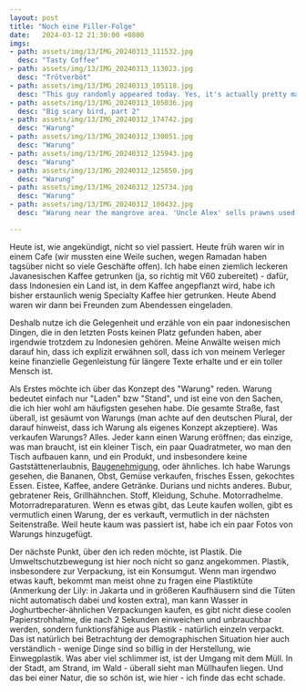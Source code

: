 ```yaml
---
layout: post
title: "Noch eine Filler-Folge"
date:   2024-03-12 21:30:00 +0800
imgs: 
- path: assets/img/13/IMG_20240313_111532.jpg
  desc: "Tasty Coffee"
- path: assets/img/13/IMG_20240313_113023.jpg
  desc: "Trötverböt"
- path: assets/img/13/IMG_20240313_105118.jpg
  desc: "This guy randomly appeared today. Yes, it's actually pretty massive"
- path: assets/img/13/IMG_20240313_105036.jpg
  desc: "Big scary bird, part 2"
- path: assets/img/13/IMG_20240312_174742.jpg
  desc: "Warung"
- path: assets/img/13/IMG_20240312_130051.jpg
  desc: "Warung"
- path: assets/img/13/IMG_20240312_125943.jpg
  desc: "Warung"
- path: assets/img/13/IMG_20240312_125850.jpg
  desc: "Warung"
- path: assets/img/13/IMG_20240312_125734.jpg
  desc: "Warung"
- path: assets/img/13/IMG_20240312_100432.jpg
  desc: "Warung near the mangrove area. 'Uncle Alex' sells prawns used for fishing"

---
```


Heute ist, wie angekündigt, nicht so viel passiert. Heute früh waren wir in einem Cafe (wir mussten eine Weile suchen, wegen Ramadan haben tagsüber nicht so viele Geschäfte offen). Ich habe einen ziemlich leckeren Javanesischen Kaffee getrunken (ja, so richtig mit V60 zubereitet) - dafür, dass Indonesien ein Land ist, in dem Kaffee angepflanzt wird, habe ich bisher erstaunlich wenig Specialty Kaffee hier getrunken.
Heute Abend waren wir dann bei Freunden zum Abendessen eingeladen. 

Deshalb nutze ich die Gelegenheit und erzähle von ein paar indonesischen Dingen, die in den letzten Posts keinen Platz gefunden haben, aber irgendwie trotzdem zu Indonesien gehören. Meine Anwälte weisen mich darauf hin, dass ich explizit erwähnen soll, dass ich von meinem Verleger keine finanzielle Gegenleistung für längere Texte erhalte und er ein toller Mensch ist. 

Als Erstes möchte ich über das Konzept des "Warung" reden. Warung bedeutet einfach nur "Laden" bzw "Stand", und ist eine von den Sachen, die ich hier wohl am häufigsten gesehen habe. Die gesamte Straße, fast überall, ist gesäumt von Warungs (man achte auf den deutschen Plural, der darauf hinweist, dass ich Warung als eigenes Konzept akzeptiere).
Was verkaufen Warungs? Alles. Jeder kann einen Warung eröffnen; das einzige, was man braucht, ist ein kleiner Tisch, ein paar Quadratmeter, wo man den Tisch aufbauen kann, und ein Produkt, und insbesondere keine Gaststättenerlaubnis, [Baugenehmigung](https://www.heidelberg24.de/heidelberg/drohung-abriss-food-truck-sparerips-hakims-imbiss-steakhaus-rohrbach-zwangsgeld-stadt-rueckbau-92515208.html), oder ähnliches. 
Ich habe Warungs gesehen, die Bananen, Obst, Gemüse verkaufen, frisches Essen, gekochtes Essen. Eistee, Kaffee, andere Getränke. Durians und nichts anderes. Bubur, gebratener Reis, Grillhähnchen. Stoff, Kleidung, Schuhe. Motorradhelme. Motorradreparaturen. 
Wenn es etwas gibt, das Leute kaufen wollen, gibt es vermutlich einen Warung, der es verkauft, vermutlich in der nächsten Seitenstraße. 
Weil heute kaum was passiert ist, habe ich ein paar Fotos von Warungs hinzugefügt. 

Der nächste Punkt, über den ich reden möchte, ist Plastik. Die Umweltschutzbewegung ist hier noch nicht so ganz angekommen. Plastik, insbesondere zur Verpackung, ist ein Konsumgut. Wenn man irgendwo etwas kauft, bekommt man meist ohne zu fragen eine Plastiktüte (Anmerkung der Lily: in Jakarta und in größeren Kaufhäusern sind die Tüten nicht automatisch dabei und kosten extra), man kann Wasser in Joghurtbecher-ähnlichen Verpackungen kaufen, es gibt nicht diese coolen Papierstrohhalme, die nach 2 Sekunden einweichen und unbrauchbar werden, sondern funktionsfähige aus Plastik - natürlich einzeln verpackt. 
Das ist natürlich bei Betrachtung der demographischen Situation hier auch verständlich - wenige Dinge sind so billig in der Herstellung, wie Einwegplastik. 
Was aber viel schlimmer ist, ist der Umgang mit dem Müll. In der Stadt, am Strand, im Wald - überall sieht man Müllhaufen liegen. 
Und das bei einer Natur, die so schön ist, wie hier - ich finde das echt schade. 

